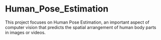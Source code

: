 # Human_Pose_Estimation
This project focuses on Human Pose Estimation, an important aspect of computer vision that predicts the spatial arrangement of human body parts in images or videos. 
